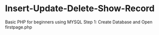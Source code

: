 # Insert-Update-Delete-Show-Record
Basic PHP for beginners using MYSQL
Step 1: Create Database and Open firstpage.php
